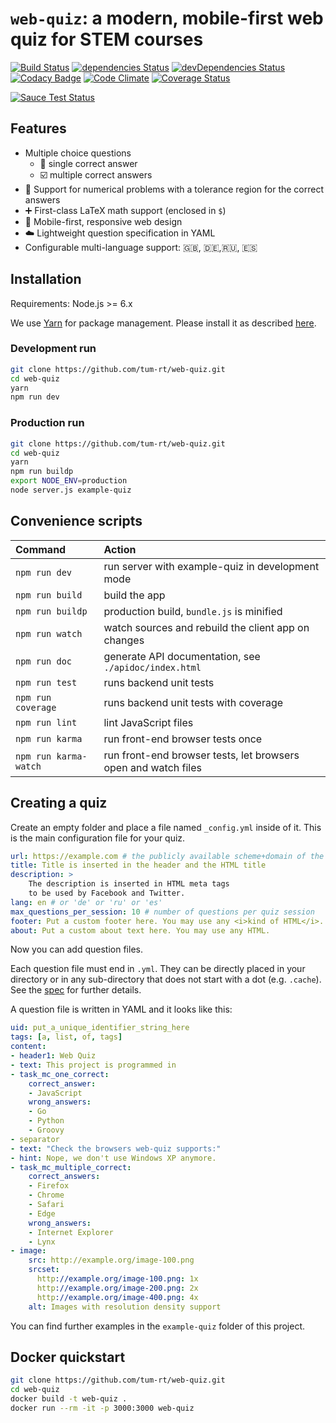 # `web-quiz`: a modern, mobile-first web quiz for STEM courses

[![Build Status](https://travis-ci.org/tum-rt/web-quiz.svg?branch=master)](https://travis-ci.org/tum-rt/web-quiz)
[![dependencies Status](https://david-dm.org/tum-rt/web-quiz/status.svg)](https://david-dm.org/tum-rt/web-quiz)
[![devDependencies Status](https://david-dm.org/tum-rt/web-quiz/dev-status.svg)](https://david-dm.org/tum-rt/web-quiz?type=dev)
[![Codacy Badge](https://api.codacy.com/project/badge/Grade/e472f63f397543a584f70b427b5ef51d)](https://www.codacy.com/app/tum-rt/web-quiz?utm_source=github.com&amp;utm_medium=referral&amp;utm_content=tum-rt/web-quiz&amp;utm_campaign=Badge_Grade)
[![Code Climate](https://codeclimate.com/github/tum-rt/web-quiz/badges/gpa.svg)](https://codeclimate.com/github/tum-rt/web-quiz)
[![Coverage Status](https://coveralls.io/repos/github/tum-rt/web-quiz/badge.svg?branch=master)](https://coveralls.io/github/tum-rt/web-quiz?branch=master)

[![Sauce Test Status](https://saucelabs.com/browser-matrix/web-quiz.svg)](https://saucelabs.com/u/web-quiz)

## Features
* Multiple choice questions
    * :radio_button: single correct answer
    * :ballot_box_with_check: multiple correct answers
* :1234: Support for numerical problems with a tolerance region for the correct answers
* :heavy_plus_sign: First-class LaTeX math support (enclosed in `$`)
* :racehorse: Mobile-first, responsive web design
* :cloud: Lightweight question specification in YAML
* Configurable multi-language support: :uk:, :de:,:ru:, :es:

## Installation

Requirements: Node.js >= 6.x

We use [Yarn](https://yarnpkg.com/) for package management.
Please install it as described [here](https://yarnpkg.com/en/docs/install).

### Development run

```sh
git clone https://github.com/tum-rt/web-quiz.git
cd web-quiz
yarn
npm run dev
```

### Production run
```sh
git clone https://github.com/tum-rt/web-quiz.git
cd web-quiz
yarn
npm run buildp
export NODE_ENV=production
node server.js example-quiz
```

## Convenience scripts

| Command               | Action                                                         |
|:----------------------|:---------------------------------------------------------------|
| `npm run dev`         | run server with example-quiz in development mode               |
| `npm run build`       | build the app                                                  |
| `npm run buildp`      | production build, `bundle.js` is minified                      |
| `npm run watch`       | watch sources and rebuild the client app on changes            |
| `npm run doc`         | generate API documentation, see `./apidoc/index.html`          |
| `npm run test`        | runs backend unit tests                                        |
| `npm run coverage`    | runs backend unit tests with coverage                          |
| `npm run lint`        | lint JavaScript files                                          |
| `npm run karma`       | run front-end browser tests once                               |
| `npm run karma-watch` | run front-end browser tests, let browsers open and watch files |

## Creating a quiz
Create an empty folder and place a file named `_config.yml` inside of it.
This is the main configuration file for your quiz.

```yaml
url: https://example.com # the publicly available scheme+domain of the quiz
title: Title is inserted in the header and the HTML title
description: >
    The description is inserted in HTML meta tags
    to be used by Facebook and Twitter.
lang: en # or 'de' or 'ru' or 'es'
max_questions_per_session: 10 # number of questions per quiz session
footer: Put a custom footer here. You may use any <i>kind of HTML</i>.
about: Put a custom about text here. You may use any HTML.
```

Now you can add question files.

Each question file must end in `.yml`.
They can be directly placed in your directory or in any sub-directory that does
not start with a dot (e.g. `.cache`).
See the [spec](https://github.com/tum-rt/web-quiz/tree/master/spec) for further details.

A question file is written in YAML and it looks like this:

```yaml
uid: put_a_unique_identifier_string_here
tags: [a, list, of, tags]
content:
- header1: Web Quiz
- text: This project is programmed in
- task_mc_one_correct:
    correct_answer:
    - JavaScript
    wrong_answers:
    - Go
    - Python
    - Groovy
- separator
- text: "Check the browsers web-quiz supports:"
- hint: Nope, we don't use Windows XP anymore.
- task_mc_multiple_correct:
    correct_answers:
    - Firefox
    - Chrome
    - Safari
    - Edge
    wrong_answers:
    - Internet Explorer
    - Lynx
- image:
    src: http://example.org/image-100.png
    srcset:
      http://example.org/image-100.png: 1x
      http://example.org/image-200.png: 2x
      http://example.org/image-400.png: 4x
    alt: Images with resolution density support
```

You can find further examples in the `example-quiz` folder of this project.

## Docker quickstart

```sh
git clone https://github.com/tum-rt/web-quiz.git
cd web-quiz
docker build -t web-quiz .
docker run --rm -it -p 3000:3000 web-quiz
```
